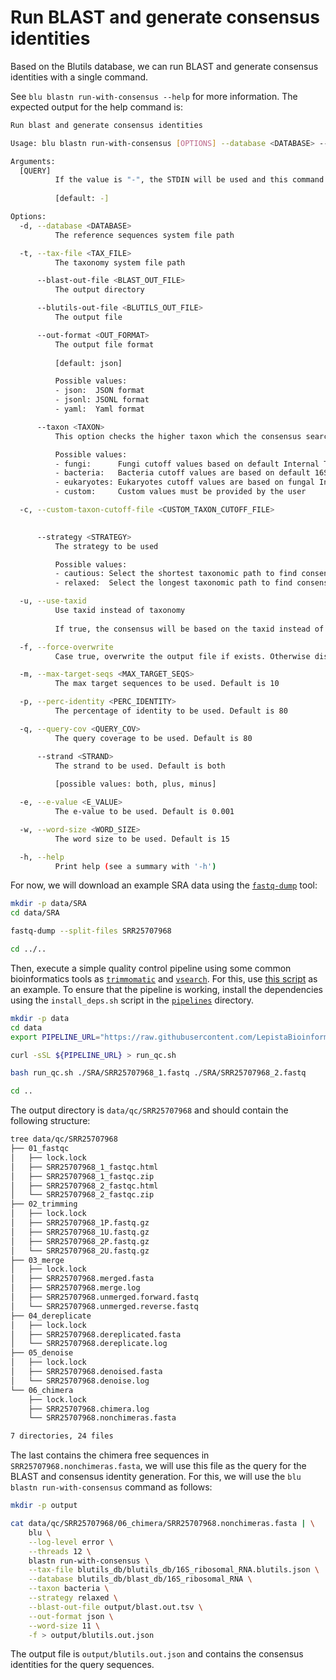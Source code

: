 # Run BLAST and generate consensus identities

Based on the Blutils database, we can run BLAST and generate consensus
identities with a single command.

See `blu blastn run-with-consensus --help` for more information. The expected
output for the help command is:

```bash
Run blast and generate consensus identities

Usage: blu blastn run-with-consensus [OPTIONS] --database <DATABASE> --tax-file <TAX_FILE> --blast-out-file <BLAST_OUT_FILE> --taxon <TAXON> --strategy <STRATEGY> [QUERY]

Arguments:
  [QUERY]
          If the value is "-", the STDIN will be used and this command will expect to receive the blutils output from the STDIN
          
          [default: -]

Options:
  -d, --database <DATABASE>
          The reference sequences system file path

  -t, --tax-file <TAX_FILE>
          The taxonomy system file path

      --blast-out-file <BLAST_OUT_FILE>
          The output directory

      --blutils-out-file <BLUTILS_OUT_FILE>
          The output file

      --out-format <OUT_FORMAT>
          The output file format
          
          [default: json]

          Possible values:
          - json:  JSON format
          - jsonl: JSONL format
          - yaml:  Yaml format

      --taxon <TAXON>
          This option checks the higher taxon which the consensus search should be based

          Possible values:
          - fungi:      Fungi cutoff values based on default Internal Transcribed Spacer (ITS) cutoffs
          - bacteria:   Bacteria cutoff values are based on default 16S rRNA cutoffs
          - eukaryotes: Eukaryotes cutoff values are based on fungal Internal Transcribed Spacer (ITS) cutoffs
          - custom:     Custom values must be provided by the user

  -c, --custom-taxon-cutoff-file <CUSTOM_TAXON_CUTOFF_FILE>
          

      --strategy <STRATEGY>
          The strategy to be used

          Possible values:
          - cautious: Select the shortest taxonomic path to find consensus from
          - relaxed:  Select the longest taxonomic path to find consensus from

  -u, --use-taxid
          Use taxid instead of taxonomy
          
          If true, the consensus will be based on the taxid instead of the taxonomy itself.

  -f, --force-overwrite
          Case true, overwrite the output file if exists. Otherwise dispatch an error if the output file exists

  -m, --max-target-seqs <MAX_TARGET_SEQS>
          The max target sequences to be used. Default is 10

  -p, --perc-identity <PERC_IDENTITY>
          The percentage of identity to be used. Default is 80

  -q, --query-cov <QUERY_COV>
          The query coverage to be used. Default is 80

      --strand <STRAND>
          The strand to be used. Default is both
          
          [possible values: both, plus, minus]

  -e, --e-value <E_VALUE>
          The e-value to be used. Default is 0.001

  -w, --word-size <WORD_SIZE>
          The word size to be used. Default is 15

  -h, --help
          Print help (see a summary with '-h')
```

For now, we will download an example SRA data using the
[`fastq-dump`](https://hpc.nih.gov/apps/sratoolkit.html) tool:

```bash
mkdir -p data/SRA
cd data/SRA

fastq-dump --split-files SRR25707968

cd ../..
```

Then, execute a simple quality control pipeline using some common bioinformatics
tools as
[`trimmomatic`](http://www.usadellab.org/cms/uploads/supplementary/Trimmomatic/TrimmomaticManual_V0.32.pdf)
and [`vsearch`](https://pubmed.ncbi.nlm.nih.gov/27781170/). For this, use [this
script](./pipelines/run_qc.sh) as an example. To ensure that the pipeline is
working, install the dependencies using the `install_deps.sh` script in the
[`pipelines`](./pipelines) directory.

```bash
mkdir -p data
cd data
export PIPELINE_URL="https://raw.githubusercontent.com/LepistaBioinformatics/blutils/refs/heads/main/docs/book/pipelines/run_qc.sh"

curl -sSL ${PIPELINE_URL} > run_qc.sh

bash run_qc.sh ./SRA/SRR25707968_1.fastq ./SRA/SRR25707968_2.fastq

cd ..
```

The output directory is `data/qc/SRR25707968` and should contain the
following structure:

```bash
tree data/qc/SRR25707968
├── 01_fastqc
│   ├── lock.lock
│   ├── SRR25707968_1_fastqc.html
│   ├── SRR25707968_1_fastqc.zip
│   ├── SRR25707968_2_fastqc.html
│   └── SRR25707968_2_fastqc.zip
├── 02_trimming
│   ├── lock.lock
│   ├── SRR25707968_1P.fastq.gz
│   ├── SRR25707968_1U.fastq.gz
│   ├── SRR25707968_2P.fastq.gz
│   └── SRR25707968_2U.fastq.gz
├── 03_merge
│   ├── lock.lock
│   ├── SRR25707968.merged.fasta
│   ├── SRR25707968.merge.log
│   ├── SRR25707968.unmerged.forward.fastq
│   └── SRR25707968.unmerged.reverse.fastq
├── 04_dereplicate
│   ├── lock.lock
│   ├── SRR25707968.dereplicated.fasta
│   └── SRR25707968.dereplicate.log
├── 05_denoise
│   ├── lock.lock
│   ├── SRR25707968.denoised.fasta
│   └── SRR25707968.denoise.log
└── 06_chimera
    ├── lock.lock
    ├── SRR25707968.chimera.log
    └── SRR25707968.nonchimeras.fasta

7 directories, 24 files
```

The last contains the chimera free sequences in `SRR25707968.nonchimeras.fasta`,
we will use this file as the query for the BLAST and consensus identity
generation. For this, we will use the `blu blastn run-with-consensus` command
as follows:

```bash
mkdir -p output

cat data/qc/SRR25707968/06_chimera/SRR25707968.nonchimeras.fasta | \
    blu \
    --log-level error \
    --threads 12 \
    blastn run-with-consensus \
    --tax-file blutils_db/blutils_db/16S_ribosomal_RNA.blutils.json \
    --database blutils_db/blast_db/16S_ribosomal_RNA \
    --taxon bacteria \
    --strategy relaxed \
    --blast-out-file output/blast.out.tsv \
    --out-format json \
    --word-size 11 \
    -f > output/blutils.out.json
```

The output file is `output/blutils.out.json` and contains the consensus
identities for the query sequences.
